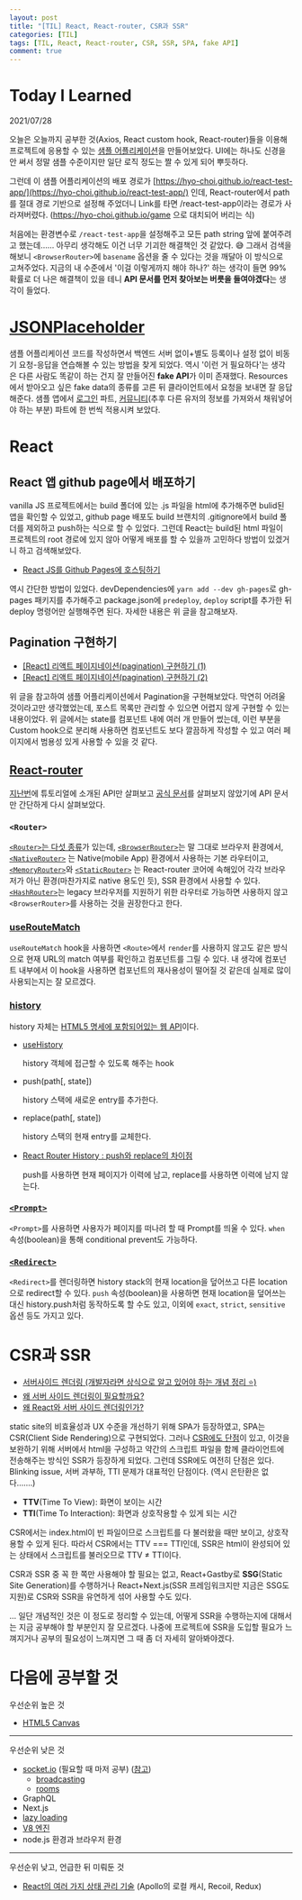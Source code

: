 ```yaml
---
layout: post
title: "[TIL] React, React-router, CSR과 SSR"
categories: [TIL]
tags: [TIL, React, React-router, CSR, SSR, SPA, fake API]
comment: true
---
```


# Today I Learned

2021/07/28

오늘은 오늘까지 공부한 것(Axios, React custom hook, React-router)들을 이용해 프로젝트에 응용할 수 있는 [샘플 어플리케이션](https://hyo-choi.github.io/react-test-app/)을 만들어보았다. UI에는 하나도 신경을 안 써서 정말 샘플 수준이지만 일단 로직 정도는 짤 수 있게 되어 뿌듯하다. 

그런데 이 샘플 어플리케이션의 배포 경로가 [https://hyo-choi.github.io/react-test-app/](https://hyo-choi.github.io/react-test-app/) 인데, React-router에서 path를 절대 경로 기반으로 설정해 주었더니 Link를 타면 /react-test-app이라는 경로가 사라져버렸다. (https://hyo-choi.github.io/game 으로 대치되어 버리는 식)

처음에는 환경변수로 `/react-test-app`을 설정해주고 모든 path string 앞에 붙여주려고 했는데…… 아무리 생각해도 이건 너무 기괴한 해결책인 것 같았다. 😅 그래서 검색을 해보니 `<BrowserRouter>`에 `basename` 옵션을 줄 수 있다는 것을 깨달아 이 방식으로 고쳐주었다. 지금의 내 수준에서 '이걸 이렇게까지 해야 하나?' 하는 생각이 들면 99% 확률로 더 나은 해결책이 있을 테니 **API 문서를 먼저 찾아보는 버릇을 들여야겠다**는 생각이 들었다.

# [JSONPlaceholder](https://jsonplaceholder.typicode.com/)

샘플 어플리케이션 코드를 작성하면서 백엔드 서버 없이+별도 등록이나 설정 없이 비동기 요청-응답을 연습해볼 수 있는 방법을 찾게 되었다. 역시 '이런 거 필요하다'는 생각은 다른 사람도 똑같이 하는 건지 잘 만들어진 **fake API**가 이미 존재했다. Resources에서 받아오고 싶은 fake data의 종류를 고른 뒤 클라이언트에서 요청을 보내면 잘 응답해준다. 샘플 앱에서 [로그인](https://github.com/hyo-choi/react-test-app/blob/378d568e60c09434178c75ccdd577c701d92b4db/src/component/LoginPage.tsx#L17) 파트, [커뮤니티](https://github.com/hyo-choi/react-test-app/blob/378d568e60c09434178c75ccdd577c701d92b4db/src/component/CommunityPage.jsx#L48)(추후 다른 유저의 정보를 가져와서 채워넣어야 하는 부분) 파트에 한 번씩 적용시켜 보았다.

# React

## React 앱 github page에서 배포하기

vanilla JS 프로젝트에서는 build 폴더에 있는 .js 파일을 html에 추가해주면 bulid된 앱을 확인할 수 있었고, github page 배포도 build 브랜치의 .gitignore에서 build 폴더를 제외하고 push하는 식으로 할 수 있었다. 그런데 React는 build된 html 파일이 프로젝트의 root 경로에 있지 않아 어떻게 배포를 할 수 있을까 고민하다 방법이 있겠거니 하고 검색해보았다.

- [React JS를 Github Pages에 호스팅하기](https://www.hohyeonmoon.com/blog/react-js-github-pages-deploy/)

역시 간단한 방법이 있었다. devDependencies에 `yarn add --dev gh-pages`로 gh-pages 패키지를 추가해주고 package.json에 `predeploy`, `deploy` script를 추가한 뒤 deploy 명령어만 실행해주면 된다. 자세한 내용은 위 글을 참고해보자.

## Pagination 구현하기

- [[React] 리액트 페이지네이션(pagination) 구현하기 (1)](https://chanhuiseok.github.io/posts/react-12/)
- [[React] 리액트 페이지네이션(pagination) 구현하기 (2)](https://chanhuiseok.github.io/posts/react-13/)

위 글을 참고하여 샘플 어플리케이션에서 Pagination을 구현해보았다. 막연히 어려울 것이라고만 생각했었는데, 포스트 목록만 관리할 수 있으면 어렵지 않게 구현할 수 있는 내용이었다. 위 글에서는 state를 컴포넌트 내에 여러 개 만들어 썼는데, 이런 부분을 Custom hook으로 분리해 사용하면 컴포넌트도 보다 깔끔하게 작성할 수 있고 여러 페이지에서 범용성 있게 사용할 수 있을 것 같다.

## [React-router](https://reactrouter.com/web/guides/quick-start)

[지난번](https://hyo-choi.github.io/til/2021/07/25/today-I-learned/)에 튜토리얼에 소개된 API만 살펴보고 [공식 문서](https://reactrouter.com/web/guides/quick-start)를 살펴보지 않았기에 API 문서만 간단하게 다시 살펴보았다. 

### `<Router>`

[`<Router>`는 다섯 종류](https://reactrouter.com/core/api/Router)가 있는데, [`<BrowserRouter>`](https://reactrouter.com/web/api/BrowserRouter)는 말 그대로 브라우저 환경에서, [`<NativeRouter>`](https://reactrouter.com/native/api/NativeRouter) 는 Native(mobile App) 환경에서 사용하는 기본 라우터이고, [`<MemoryRouter>`](https://reactrouter.com/core/api/MemoryRouter)와 [`<StaticRouter>`](https://reactrouter.com/core/api/StaticRouter) 는 React-router 코어에 속해있어 각각 브라우저가 아닌 환경(마찬가지로 native 용도인 듯), SSR 환경에서 사용할 수 있다. [`<HashRouter>`](https://reactrouter.com/web/api/HashRouter)는 legacy 브라우저를 지원하기 위한 라우터로 가능하면 사용하지 않고 `<BrowserRouter>`를 사용하는 것을 권장한다고 한다.

### [useRouteMatch](https://reactrouter.com/web/api/Hooks/useroutematch)

`useRouteMatch` hook을 사용하면 `<Route>`에서 `render`를 사용하지 않고도 같은 방식으로 현재 URL의 match 여부를 확인하고 컴포넌트를 그릴 수 있다. 내 생각에 컴포넌트 내부에서 이 hook을 사용하면 컴포넌트의 재사용성이 떨어질 것 같은데 실제로 많이 사용되는지는 잘 모르겠다.

### [history](https://reactrouter.com/web/api/history)

history 자체는 [HTML5 명세에 포함되어있는 웹 API](https://developer.mozilla.org/ko/docs/Web/API/History_API)이다.

- [useHistory](https://reactrouter.com/web/api/Hooks/usehistory)

    history 객체에 접근할 수 있도록 해주는 hook

- push(path[, state])

    history 스택에 새로운 entry를 추가한다.

- replace(path[, state])

    history 스택의 현재 entry를 교체한다.

- [React Router History : push와 replace의 차이점](https://velog.io/@gwak2837/React-Router-History-push%EC%99%80-replace%EC%9D%98-%EC%B0%A8%EC%9D%B4%EC%A0%90)

    push를 사용하면 현재 페이지가 이력에 남고, replace를 사용하면 이력에 남지 않는다.

### [`<Prompt>`](https://reactrouter.com/core/api/Prompt)

`<Prompt>`를 사용하면 사용자가 페이지를 떠나려 할 때 Prompt를 띄울 수 있다. `when` 속성(boolean)을 통해 conditional prevent도 가능하다.

### [`<Redirect>`](https://reactrouter.com/web/api/Redirect)

`<Redirect>`를 렌더링하면 history stack의 현재 location을 덮어쓰고 다른 location으로 redirect할 수 있다. `push` 속성(boolean)을 사용하면 현재 location을 덮어쓰는 대신 history.push처럼 동작하도록 할 수도 있고, 이외에 `exact`, `strict`, `sensitive` 옵션 등도 가지고 있다.

# CSR과 SSR

- [서버사이드 렌더링 (개발자라면 상식으로 알고 있어야 하는 개념 정리 ⭐️)](https://www.youtube.com/watch?v=iZ9csAfU5Os)
- [왜 서버 사이드 렌더링이 필요할까요?](https://donggyu9410.medium.com/%EC%99%9C-%EC%84%9C%EB%B2%84-%EC%82%AC%EC%9D%B4%EB%93%9C-%EB%A0%8C%EB%8D%94%EB%A7%81%EC%9D%B4-%ED%95%84%EC%9A%94%ED%95%A0%EA%B9%8C%EC%9A%94-eb41a594f94b)
- [왜 React와 서버 사이드 렌더링인가?](https://subicura.com/2016/06/20/server-side-rendering-with-react.html)

static site의 비효율성과 UX 수준을 개선하기 위해 SPA가 등장하였고, SPA는 CSR(Client Side Rendering)으로 구현되었다. 그러나 [CSR에도 단점](https://hyo-choi.github.io/til/2021/07/27/today-I-learned/#spa)이 있고, 이것을 보완하기 위해 서버에서 html을 구성하고 약간의 스크립트 파일을 함께 클라이언트에 전송해주는 방식인 SSR가 등장하게 되었다. 그런데 SSR에도 여전히 단점은 있다. Blinking issue, 서버 과부하, TTI 문제가 대표적인 단점이다. (역시 은탄환은 없다…….)

- **TTV**(Time To View): 화면이 보이는 시간
- **TTI**(Time To Interaction): 화면과 상호작용할 수 있게 되는 시간

CSR에서는 index.html이 빈 파일이므로 스크립트를 다 불러왔을 때만 보이고, 상호작용할 수 있게 된다. 따라서 CSR에서는 TTV === TTI인데, SSR은 html이 완성되어 있는 상태에서 스크립트를 불러오므로 TTV ≠ TTI이다.

CSR과 SSR 중 꼭 한 쪽만 사용해야 할 필요는 없고, React+Gastby로 **SSG**(Static Site Generation)를 수행하거나 React+Next.js(SSR 프레임워크지만 지금은 SSG도 지원)로 CSR와 SSR을 유연하게 섞어 사용할 수도 있다.

… 일단 개념적인 것은 이 정도로 정리할 수 있는데, 어떻게 SSR을 수행하는지에 대해서는 지금 공부해야 할 부분인지 잘 모르겠다. 나중에 프로젝트에 SSR을 도입할 필요가 느껴지거나 공부의 필요성이 느껴지면 그 때 좀 더 자세히 알아봐야겠다.

# 다음에 공부할 것

우선순위 높은 것

- [HTML5 Canvas](https://velog.io/@mokyoungg/React-React%EC%97%90%EC%84%9C-Canvas-%EC%82%AC%EC%9A%A9%ED%95%98%EA%B8%B0%EB%A7%88%EC%9A%B0%EC%8A%A4-%EA%B7%B8%EB%A6%AC%EA%B8%B0)

---

우선순위 낮은 것

- [socket.io](http://socket.io/) (필요할 때 마저 공부) ([참고](https://poiemaweb.com/nodejs-socketio))
    - [broadcasting](https://socket.io/docs/v4/broadcasting-events/)
    - [rooms](https://socket.io/docs/v4/rooms/)
- GraphQL
- Next.js
- [lazy loading](https://helloinyong.tistory.com/297)
- [V8 엔진](https://helloinyong.tistory.com/290?category=832499)
- node.js 환경과 브라우저 환경

---

우선순위 낮고, 언급한 뒤 미뤄둔 것

- [React의 여러 가지 상태 관리 기술](https://hyo-choi.github.io/til/2021/07/27/today-I-learned/#%EC%98%A4%EB%8A%98-%EB%B0%9C%EA%B2%AC%ED%95%9C-%EA%B2%83) (Apollo의 로컬 캐시, Recoil, Redux)
